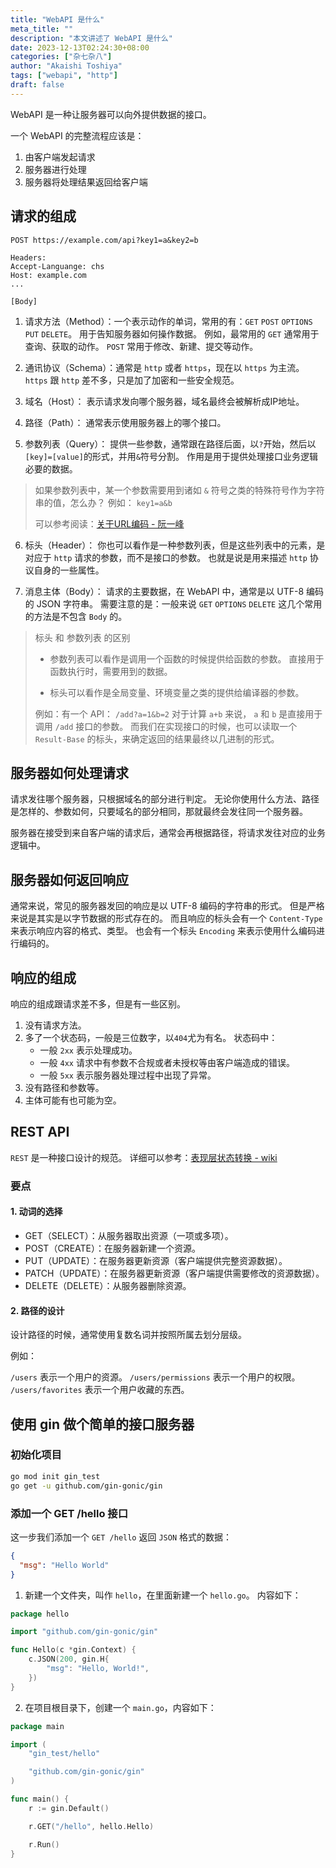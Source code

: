 ```yaml
---
title: "WebAPI 是什么"
meta_title: ""
description: "本文讲述了 WebAPI 是什么"
date: 2023-12-13T02:24:30+08:00
categories: ["杂七杂八"]
author: "Akaishi Toshiya"
tags: ["webapi", "http"]
draft: false
---
```


WebAPI 是一种让服务器可以向外提供数据的接口。

一个 WebAPI 的完整流程应该是：

1. 由客户端发起请求
2. 服务器进行处理
3. 服务器将处理结果返回给客户端

## 请求的组成

```
POST https://example.com/api?key1=a&key2=b

Headers:
Accept-Languange: chs
Host: example.com
...

[Body]
```

1. 请求方法（Method）：一个表示动作的单词，常用的有：`GET` `POST` `OPTIONS` `PUT` `DELETE`。
   用于告知服务器如何操作数据。
   例如，最常用的 `GET` 通常用于查询、获取的动作。
   `POST` 常用于修改、新建、提交等动作。

2. 通讯协议（Schema）：通常是 `http` 或者 `https`，现在以 `https` 为主流。
   `https` 跟 `http` 差不多，只是加了加密和一些安全规范。

3. 域名（Host）： 表示请求发向哪个服务器，域名最终会被解析成IP地址。

4. 路径（Path）： 通常表示使用服务器上的哪个接口。

5. 参数列表（Query）： 提供一些参数，通常跟在路径后面，以`?`开始，然后以`[key]=[value]`的形式，并用`&`符号分割。
   作用是用于提供处理接口业务逻辑必要的数据。

> 如果参数列表中，某一个参数需要用到诸如 `&` 符号之类的特殊符号作为字符串的值，怎么办？
> 例如： `key1=a&b`
>
> 可以参考阅读：[关于URL编码 - 阮一峰](https://www.ruanyifeng.com/blog/2010/02/url_encoding.html)


6. 标头（Header）： 你也可以看作是一种参数列表，但是这些列表中的元素，是对应于 `http` 请求的参数，而不是接口的参数。
   也就是说是用来描述 `http` 协议自身的一些属性。

7. 消息主体（Body）： 请求的主要数据，在 WebAPI 中，通常是以 UTF-8 编码的 JSON 字符串。
   需要注意的是：一般来说 `GET` `OPTIONS` `DELETE` 这几个常用的方法是不包含 `Body` 的。

> 标头 和 参数列表 的区别
>
> * 参数列表可以看作是调用一个函数的时候提供给函数的参数。
>   直接用于函数执行时，需要用到的数据。
>
> * 标头可以看作是全局变量、环境变量之类的提供给编译器的参数。
>
> 例如：有一个 API： `/add?a=1&b=2`
> 对于计算 `a+b` 来说， `a` 和 `b` 是直接用于调用 `/add` 接口的参数。
> 而我们在实现接口的时候，也可以读取一个 `Result-Base` 的标头，来确定返回的结果最终以几进制的形式。

## 服务器如何处理请求

请求发往哪个服务器，只根据域名的部分进行判定。 无论你使用什么方法、路径是怎样的、参数如何，只要域名的部分相同，那就最终会发往同一个服务器。

服务器在接受到来自客户端的请求后，通常会再根据路径，将请求发往对应的业务逻辑中。

## 服务器如何返回响应

通常来说，常见的服务器发回的响应是以 UTF-8 编码的字符串的形式。
但是严格来说是其实是以字节数据的形式存在的。
而且响应的标头会有一个 `Content-Type` 来表示响应内容的格式、类型。
也会有一个标头 `Encoding` 来表示使用什么编码进行编码的。

## 响应的组成

响应的组成跟请求差不多，但是有一些区别。

1. 没有请求方法。
2. 多了一个状态码，一般是三位数字，以`404`尤为有名。
   状态码中：
   * 一般 `2xx` 表示处理成功。
   * 一般 `4xx` 请求中有参数不合规或者未授权等由客户端造成的错误。
   * 一般 `5xx` 表示服务器处理过程中出现了异常。
3. 没有路径和参数等。
4. 主体可能有也可能为空。

## REST API

`REST` 是一种接口设计的规范。
详细可以参考：[表现层状态转换 - wiki](https://zh.wikipedia.org/wiki/%E8%A1%A8%E7%8E%B0%E5%B1%82%E7%8A%B6%E6%80%81%E8%BD%AC%E6%8D%A2)

### 要点

#### 1. 动词的选择

* GET（SELECT）：从服务器取出资源（一项或多项）。
* POST（CREATE）：在服务器新建一个资源。
* PUT（UPDATE）：在服务器更新资源（客户端提供完整资源数据）。
* PATCH（UPDATE）：在服务器更新资源（客户端提供需要修改的资源数据）。
* DELETE（DELETE）：从服务器删除资源。

#### 2. 路径的设计

设计路径的时候，通常使用复数名词并按照所属去划分层级。

例如：

`/users` 表示一个用户的资源。
`/users/permissions` 表示一个用户的权限。
`/users/favorites` 表示一个用户收藏的东西。

## 使用 gin 做个简单的接口服务器

### 初始化项目

```bash
go mod init gin_test
go get -u github.com/gin-gonic/gin
```

### 添加一个 GET /hello 接口

这一步我们添加一个 `GET /hello` 返回 `JSON` 格式的数据：

```json
{
  "msg": "Hello World"
}
```

1. 新建一个文件夹，叫作 `hello`，在里面新建一个 `hello.go`。
   内容如下：

```go
package hello

import "github.com/gin-gonic/gin"

func Hello(c *gin.Context) {
	c.JSON(200, gin.H{
		"msg": "Hello, World!",
	})
}
```

2. 在项目根目录下，创建一个 `main.go`，内容如下：

```go
package main

import (
	"gin_test/hello"

	"github.com/gin-gonic/gin"
)

func main() {
	r := gin.Default()

	r.GET("/hello", hello.Hello)

	r.Run()
}
```
